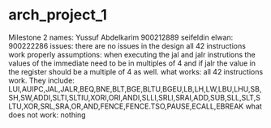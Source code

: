 # arch_project_1
Milestone 2
names:
Yussuf Abdelkarim 900212889
seifeldin elwan: 900222286
issues: there are no issues in the design all 42 instructions work properly
assumptions: when executing the jal and jalr instrutions the values of the immediate need to be in multiples of 4 and if jalr the value in the register should be a multiple of 4 as well.
what works: all 42 instructions work. They include: LUI,AUIPC,JAL,JALR,BEQ,BNE,BLT,BGE,BLTU,BGEU,LB,LH,LW,LBU,LHU,SB,SH,SW,ADDI,SLTI,SLTIU,XORI,ORI,ANDI,SLLI,SRLI,SRAI,ADD,SUB,SLL,SLT,SLTU,XOR,SRL,SRA,OR,AND,FENCE,FENCE.TSO,PAUSE,ECALL,EBREAK
what does not work: nothing
